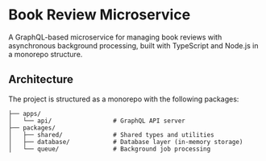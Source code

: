 # Book Review Microservice

A GraphQL-based microservice for managing book reviews with asynchronous background processing, built with TypeScript and Node.js in a monorepo structure.

## Architecture

The project is structured as a monorepo with the following packages:

```
├── apps/
│   └── api/                 # GraphQL API server
├── packages/
│   ├── shared/              # Shared types and utilities
│   ├── database/            # Database layer (in-memory storage)
│   └── queue/               # Background job processing
```
